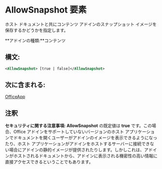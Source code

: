 
# <a name="allowsnapshot-element"></a>AllowSnapshot 要素
ホスト ドキュメントと共にコンテンツ アドインのスナップショット イメージを保存するかどうかを指定します。

 **アドインの種類:**コンテンツ


## <a name="syntax:"></a>構文:


```XML
<AllowSnapshot> [true | false]</AllowSnapshot>
```


## <a name="contained-in:"></a>次に含まれる:

[OfficeApp](../../reference/manifest/officeapp.md)


## <a name="remarks"></a>注釈


 **セキュリティに関する注意事項:** **AllowSnapshot** の既定値は **true** です。この場合、Office アドインをサポートしていないバージョンのホスト アプリケーションでドキュメントを開くユーザーがアドインのイメージを表示できるようになったり、ホスト アプリケーションがアドインをホストするサーバーに接続できない場合にアドインの静的イメージが提供されたりします。しかしこれは、アドインがホストされるドキュメントから、アドインに表示される機密性の高い情報に直接アクセスできるということでもあります。

